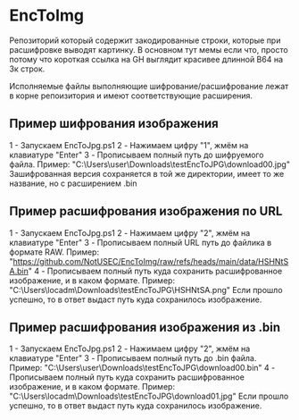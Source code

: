 # EncToImg
Репозиторий который содержит закодированные строки, которые при расшифровке выводят картинку.
В основном тут мемы если что, просто потому что короткая ссылка на GH выглядит красивее длинной B64 на 3к строк.

Исполняемые файлы выполняющие шифрование/расшифрование лежат в корне репоизитория и имеют соответствующие расширения.

## Пример шифрования изображения
1 - Запускаем EncToJpg.ps1
2 - Нажимаем цифру "1", жмём на клавиатуре "Enter"
3 - Прописываем полный путь до шифруемого файла. Пример: "C:\Users\user\Downloads\testEncToJPG\download00.jpg"
Зашифрованная версия сохраняется в той же директории, имеет то же название, но с расширением .bin

## Пример расшифрования изображения по URL
1 - Запускаем EncToJpg.ps1
2 - Нажимаем цифру "2", жмём на клавиатуре "Enter"
3 - Прописываем полный URL путь до файлика в формате RAW. Пример: "https://github.com/NotUSEC/EncToImg/raw/refs/heads/main/data/HSHNtSA.bin"
4 - Прописываем полный путь куда сохранить расшифрованное изображение, и в каком формате. Пример: "C:\Users\locadm\Downloads\testEncToJPG\HSHNtSA.png"
Если прошло успешно, то в ответ выдаст путь куда сохранилось изображение.

## Пример расшифрования изображения из .bin
1 - Запускаем EncToJpg.ps1
2 - Нажимаем цифру "2", жмём на клавиатуре "Enter"
3 - Прописываем полный путь до .bin файла. Пример: "C:\Users\user\Downloads\testEncToJPG\download00.bin"
4 - Прописываем полный путь куда сохранить расшифрованное изображение, и в каком формате. Пример: "C:\Users\locadm\Downloads\testEncToJPG\download01.jpg"
Если прошло успешно, то в ответ выдаст путь куда сохранилось изображение.
